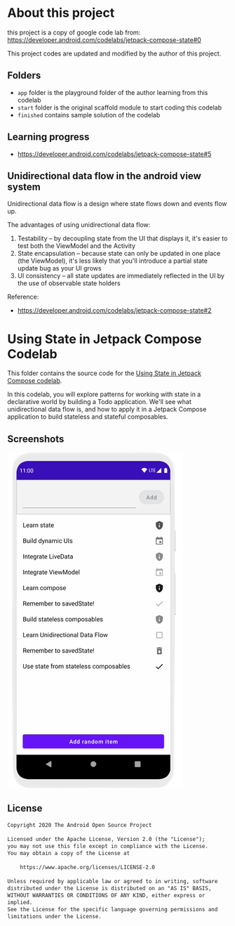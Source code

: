 # About this project
this project is a copy of google code lab from: https://developer.android.com/codelabs/jetpack-compose-state#0

This project codes are updated and modified by the author of this project. 

## Folders
* `app` folder is the playground folder of the author learning from this codelab
* `start` folder is the original scaffold module to start coding this codelab
* `finished` contains sample solution of the codelab

## Learning progress

* https://developer.android.com/codelabs/jetpack-compose-state#5

## Unidirectional data flow in the android view system
Unidirectional data flow is a design where state flows down and events flow up.

The advantages of using unidirectional data flow:

1. Testability – by decoupling state from the UI that displays it, it's easier to test both the ViewModel and the Activity
2. State encapsulation – because state can only be updated in one place (the ViewModel), it's less likely that you'll introduce a partial state update bug as your UI grows
3. UI consistency – all state updates are immediately reflected in the UI by the use of observable state holders

Reference: 
* https://developer.android.com/codelabs/jetpack-compose-state#2

# Using State in Jetpack Compose Codelab

This folder contains the source code for the [Using State in Jetpack Compose codelab](https://developer.android.com/codelabs/jetpack-compose-state).

In this codelab, you will explore patterns for working with state in a declarative world by building a Todo application. We'll see what unidirectional
data flow is, and how to apply it in a Jetpack Compose application to build stateless and stateful composables.

## Screenshots

![Finished code](screenshots/state_movie.gif "After: Animation of fully completed project")

## License

```
Copyright 2020 The Android Open Source Project

Licensed under the Apache License, Version 2.0 (the "License");
you may not use this file except in compliance with the License.
You may obtain a copy of the License at

    https://www.apache.org/licenses/LICENSE-2.0

Unless required by applicable law or agreed to in writing, software
distributed under the License is distributed on an "AS IS" BASIS,
WITHOUT WARRANTIES OR CONDITIONS OF ANY KIND, either express or implied.
See the License for the specific language governing permissions and
limitations under the License.
```
